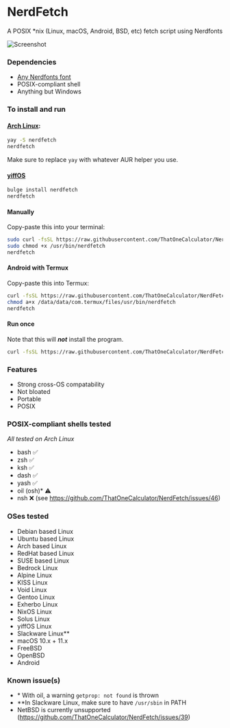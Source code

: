 # NerdFetch
 A POSIX \*nix (Linux, macOS, Android, BSD, etc) fetch script using Nerdfonts

![Screenshot](https://github.com/ThatOneCalculator/NerdFetch/assets/44733677/0bc8872f-70b0-485f-a5f5-cc45bb2dac79)

### Dependencies

- [Any Nerdfonts font](https://www.nerdfonts.com/font-downloads)
- POSIX-compliant shell
- Anything but Windows

### To install and run

#### [Arch Linux](https://aur.archlinux.org/packages/nerdfetch/):

```sh
yay -S nerdfetch
nerdfetch
```

Make sure to replace `yay` with whatever AUR helper you use.

#### [yiffOS](https://packages.yiffos.gay/nerdfetch)

```sh
bulge install nerdfetch
nerdfetch
```

#### Manually

Copy-paste this into your terminal:

```sh
sudo curl -fsSL https://raw.githubusercontent.com/ThatOneCalculator/NerdFetch/main/nerdfetch -o /usr/bin/nerdfetch
sudo chmod +x /usr/bin/nerdfetch
nerdfetch
```

#### Android with Termux

Copy-paste this into Termux:

```sh
curl -fsSL https://raw.githubusercontent.com/ThatOneCalculator/NerdFetch/main/nerdfetch -o /data/data/com.termux/files/usr/bin/nerdfetch
chmod a+x /data/data/com.termux/files/usr/bin/nerdfetch
nerdfetch
```

#### Run once

Note that this will ***not*** install the program.

```sh
curl -fsSL https://raw.githubusercontent.com/ThatOneCalculator/NerdFetch/main/nerdfetch | sh
```

### Features

- Strong cross-OS compatability
- Not bloated
- Portable
- POSIX

### POSIX-compliant shells tested

*All tested on Arch Linux*

- bash ✅
- zsh ✅
- ksh ✅
- dash ✅
- yash ✅
- oil (osh)\* ⚠️
- nsh ❌ (see https://github.com/ThatOneCalculator/NerdFetch/issues/46)

### OSes tested

- Debian based Linux
- Ubuntu based Linux
- Arch based Linux
- RedHat based Linux
- SUSE based Linux
- Bedrock Linux
- Alpine Linux
- KISS Linux
- Void Linux
- Gentoo Linux
- Exherbo Linux
- NixOS Linux
- Solus Linux
- yiffOS Linux
- Slackware Linux\*\*
- macOS 10.x + 11.x
- FreeBSD
- OpenBSD
- Android

### Known issue(s)

- \* With oil, a warning `getprop: not found` is thrown
- \*\*In Slackware Linux, make sure to have `/usr/sbin` in PATH
- NetBSD is currently unsupported (https://github.com/ThatOneCalculator/NerdFetch/issues/39)